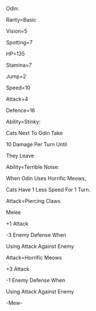 Odin:

Rarity=Basic

Vision=5

Spotting=7

HP=135

Stamina=7

Jump=2

Speed=10

Attack=4

Defence=16

Ability=Stinky:

Cats Next To Odin Take

10 Damage Per Turn Until

They Leave

Ability=Terrible Noise:

When Odin Uses Horrific Meows,

Cats Have 1 Less Speed For 1 Turn.

Attack=Piercing Claws

Melee

+1 Attack

-3 Enemy Defense When 

Using Attack Against Enemy

Attack=Horrific Meows

+3 Attack

-1 Enemy Defense When

Using Attack Against Enemy

-Mew-

